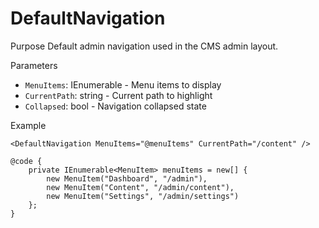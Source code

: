# DefaultNavigation

Purpose
Default admin navigation used in the CMS admin layout.

Parameters
- `MenuItems`: IEnumerable<MenuItem> - Menu items to display
- `CurrentPath`: string - Current path to highlight
- `Collapsed`: bool - Navigation collapsed state

Example

```razor
<DefaultNavigation MenuItems="@menuItems" CurrentPath="/content" />

@code {
    private IEnumerable<MenuItem> menuItems = new[] {
        new MenuItem("Dashboard", "/admin"),
        new MenuItem("Content", "/admin/content"),
        new MenuItem("Settings", "/admin/settings")
    };
}
```
